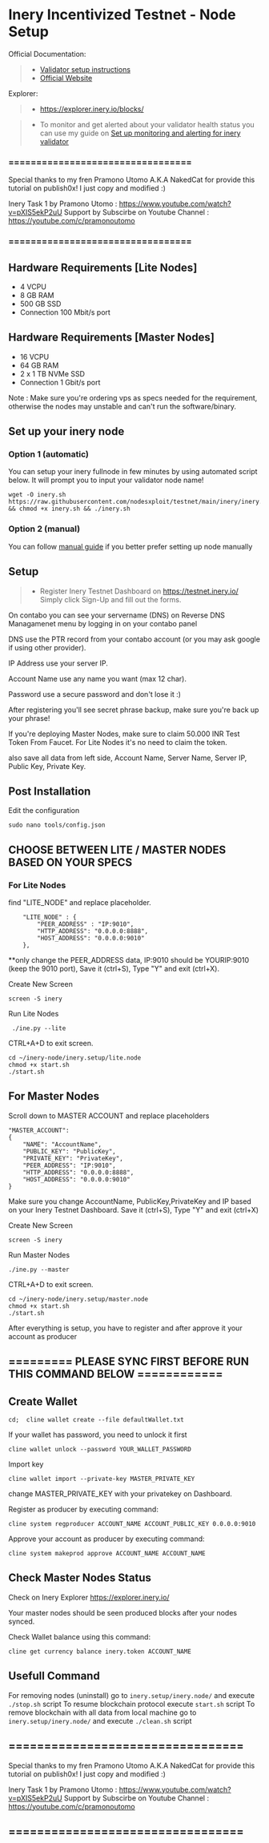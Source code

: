 
# Inery Incentivized Testnet - Node Setup

Official Documentation:

>- [Validator setup instructions](https://docs.inery.io/docs/lite-and-master-nodes-1/)
>- [Official Website](https://inery.io/)

Explorer:
>-  https://explorer.inery.io/blocks/

>- To monitor and get alerted about your validator health status you can use my guide on [Set up monitoring and alerting for inery validator](https://github.com/nodesxploit/testnet/blob/main/inery/monitoring/README.md)

### =================================
Special thanks to my fren Pramono Utomo A.K.A NakedCat for provide this tutorial on publish0x! I just copy and modified :)

Inery Task 1 by Pramono Utomo : https://www.youtube.com/watch?v=pXIS5ekP2uU
Support by Subscirbe on Youtube Channel : https://youtube.com/c/pramonoutomo
### =================================

## Hardware Requirements [Lite Nodes]

- 4 VCPU
- 8 GB RAM
- 500 GB SSD 
- Connection 100 Mbit/s port

## Hardware Requirements [Master Nodes]

- 16 VCPU
- 64 GB RAM 
- 2 x 1 TB NVMe SSD 
- Connection 1 Gbit/s port

Note : Make sure you're ordering vps as specs needed for the requirement, otherwise the nodes may unstable and can't run the software/binary.

## Set up your inery node
### Option 1 (automatic)
You can setup your inery fullnode in few minutes by using automated script below. It will prompt you to input your validator node name!
```
wget -O inery.sh https://raw.githubusercontent.com/nodesxploit/testnet/main/inery/inery.sh && chmod +x inery.sh && ./inery.sh
```
### Option 2 (manual)
You can follow [manual guide](https://github.com/nodesxploit/testnet/blob/main/inery/manual_install.md) if you better prefer setting up node manually

## Setup
>- Register Inery Testnet Dashboard on https://testnet.inery.io/
Simply click Sign-Up and fill out the forms.

On contabo you can see your servername (DNS) on Reverse DNS Managamenet menu by logging in on your contabo panel


DNS use the PTR record from your contabo account (or you may ask google if using other provider).

IP Address use your server IP.

Account Name use any name you want (max 12 char).

Password use a secure password and don't lose it :)

After registering you'll see secret phrase backup, make sure you're back up your phrase!

 If you're deploying Master Nodes, make sure to claim 50.000 INR Test Token From Faucet. For Lite Nodes it's no need to claim the token.

also save all data from left side, Account Name, Server Name, Server IP, Public Key, Private Key.

## Post Installation
Edit the configuration
```
sudo nano tools/config.json
```

## CHOOSE BETWEEN LITE / MASTER NODES BASED ON YOUR SPECS
### For Lite Nodes
find "LITE_NODE" and replace placeholder.
```
    "LITE_NODE" : {
        "PEER_ADDRESS" : "IP:9010",
        "HTTP_ADDRESS": "0.0.0.0:8888",
        "HOST_ADDRESS": "0.0.0.0:9010"
    },
```
**only change the PEER_ADDRESS data, IP:9010 should be YOURIP:9010 (keep the 9010 port), Save it (ctrl+S), Type "Y" and exit (ctrl+X).

Create New Screen
```
screen -S inery
```
Run Lite Nodes
```
 ./ine.py --lite
```
CTRL+A+D to exit screen.
```
cd ~/inery-node/inery.setup/lite.node
chmod +x start.sh
./start.sh
```

## For Master Nodes
Scroll down to MASTER ACCOUNT and replace placeholders
```
"MASTER_ACCOUNT":
{
    "NAME": "AccountName",
    "PUBLIC_KEY": "PublicKey",
    "PRIVATE_KEY": "PrivateKey",
    "PEER_ADDRESS": "IP:9010",
    "HTTP_ADDRESS": "0.0.0.0:8888",
    "HOST_ADDRESS": "0.0.0.0:9010"
}
```
 
Make sure you change AccountName, PublicKey,PrivateKey and IP based on your Inery Testnet Dashboard. Save it (ctrl+S), Type "Y" and exit (ctrl+X)

Create New Screen
```
screen -S inery
```
Run Master Nodes
```
./ine.py --master
```
CTRL+A+D to exit screen.
```
cd ~/inery-node/inery.setup/master.node
chmod +x start.sh
./start.sh
```
After everything is setup, you have to register and after approve it your account as producer


## ========= PLEASE SYNC FIRST BEFORE RUN THIS COMMAND BELOW ============

## Create Wallet
```
cd;  cline wallet create --file defaultWallet.txt
```
If your wallet has password, you need to unlock it first
```
cline wallet unlock --password YOUR_WALLET_PASSWORD
```
Import key 
```
cline wallet import --private-key MASTER_PRIVATE_KEY
```
change MASTER_PRIVATE_KEY with your privatekey on Dashboard.

Register as producer by executing command:
```
cline system regproducer ACCOUNT_NAME ACCOUNT_PUBLIC_KEY 0.0.0.0:9010
```
Approve your account as producer by executing command:
```
cline system makeprod approve ACCOUNT_NAME ACCOUNT_NAME
```
 

## Check Master Nodes Status 
Check on Inery Explorer https://explorer.inery.io/

Your master nodes should be seen produced blocks after your nodes synced.


Check Wallet balance using this command:
```
cline get currency balance inery.token ACCOUNT_NAME
```

## Usefull Command
For removing nodes (uninstall) go to `inery.setup/inery.node/` and execute `./stop.sh` script
To resume blockchain protocol execute `start.sh` script
To remove blockchain with all data from local machine go to `inery.setup/inery.node/` and execute `./clean.sh` script

## =================================
Special thanks to my fren Pramono Utomo A.K.A NakedCat for provide this tutorial on publish0x! I just copy and modified :)

Inery Task 1 by Pramono Utomo : https://www.youtube.com/watch?v=pXIS5ekP2uU
Support by Subscirbe on Youtube Channel : https://youtube.com/c/pramonoutomo
## =================================